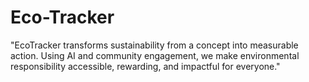 # Eco-Tracker
"EcoTracker transforms sustainability from a concept into measurable action. Using AI and community engagement, we make environmental responsibility accessible, rewarding, and impactful for everyone."
